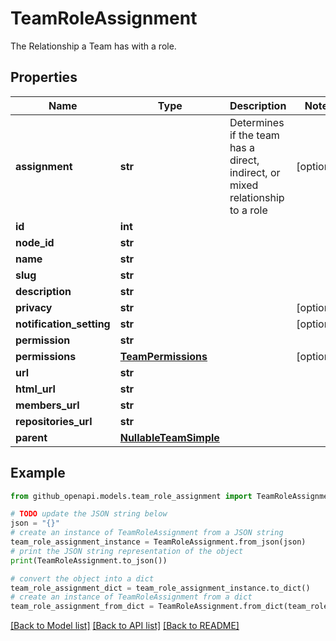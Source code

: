 # TeamRoleAssignment

The Relationship a Team has with a role.

## Properties

Name | Type | Description | Notes
------------ | ------------- | ------------- | -------------
**assignment** | **str** | Determines if the team has a direct, indirect, or mixed relationship to a role | [optional] 
**id** | **int** |  | 
**node_id** | **str** |  | 
**name** | **str** |  | 
**slug** | **str** |  | 
**description** | **str** |  | 
**privacy** | **str** |  | [optional] 
**notification_setting** | **str** |  | [optional] 
**permission** | **str** |  | 
**permissions** | [**TeamPermissions**](TeamPermissions.md) |  | [optional] 
**url** | **str** |  | 
**html_url** | **str** |  | 
**members_url** | **str** |  | 
**repositories_url** | **str** |  | 
**parent** | [**NullableTeamSimple**](NullableTeamSimple.md) |  | 

## Example

```python
from github_openapi.models.team_role_assignment import TeamRoleAssignment

# TODO update the JSON string below
json = "{}"
# create an instance of TeamRoleAssignment from a JSON string
team_role_assignment_instance = TeamRoleAssignment.from_json(json)
# print the JSON string representation of the object
print(TeamRoleAssignment.to_json())

# convert the object into a dict
team_role_assignment_dict = team_role_assignment_instance.to_dict()
# create an instance of TeamRoleAssignment from a dict
team_role_assignment_from_dict = TeamRoleAssignment.from_dict(team_role_assignment_dict)
```
[[Back to Model list]](../README.md#documentation-for-models) [[Back to API list]](../README.md#documentation-for-api-endpoints) [[Back to README]](../README.md)


